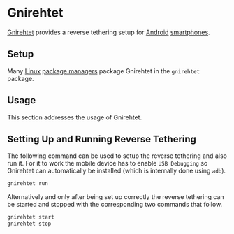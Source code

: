 # Gnirehtet

[Gnirehtet](https://github.com/Genymobile/gnirehtet) provides a reverse tethering setup for
[Android](/wiki/android.md) [smartphones](/wiki/smart_device.md#smartphones-and-tablet-computers).

## Setup

Many [Linux](/wiki/linux.md) [package managers](/wiki/linux/package_manager.md) 
package Gnirehtet in the `gnirehtet` package.

## Usage

This section addresses the usage of Gnirehtet.

## Setting Up and Running Reverse Tethering

The following command can be used to setup the reverse tethering and also run it.
For it to work the mobile device has to enable `USB Debugging` so Gnirehtet can automatically be
installed (which is internally done using `adb`).

```sh 
gnirehtet run
```

Alternatively and only after being set up correctly the reverse tethering can be started and
stopped with the corresponding two commands that follow.

```sh 
gnirehtet start
gnirehtet stop
```

